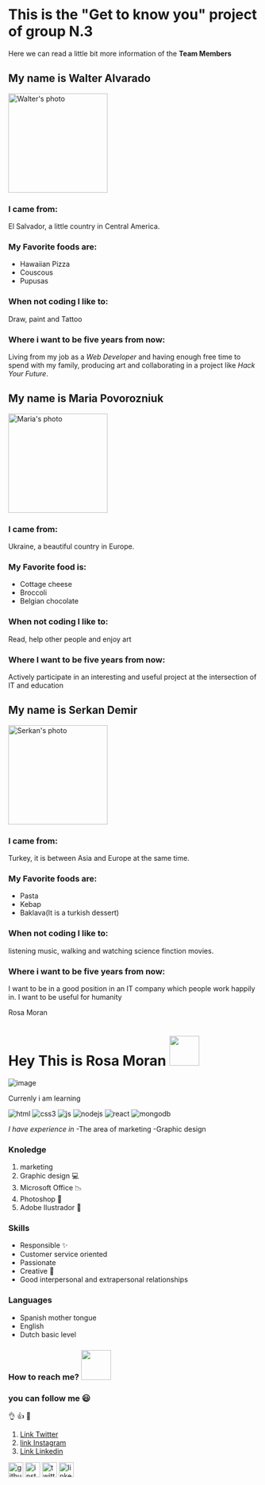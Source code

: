 # This is the "Get to know you" project of group N.3

Here we can read a little bit more information of the **Team Members**

## My name is **Walter Alvarado**

<img src="https://i.ibb.co/mybcrSh/Bio1.jpg" alt="Walter's photo" width="200"/>

### I came from:

El Salvador, a little country in Central America.

### My Favorite foods are:

- Hawaiian Pizza
- Couscous
- Pupusas

### When not coding I like to:

Draw, paint and Tattoo

### Where i want to be five years from now:

Living from my job as a _Web Developer_ and having enough free time to spend with my family, producing art and collaborating in a project like _Hack Your Future_.


## My name is **Maria Povorozniuk**

<img src="https://avatars.githubusercontent.com/u/78384864?s=400&u=02d2c90bde51f2c60bc069ee76c31b83c1e74cdc&v=4" alt="Maria's photo" width="200"/>

### I came from:
Ukraine, a beautiful country in Europe.

### My Favorite food is:

- Cottage cheese
- Broccoli
- Belgian chocolate

### When not coding I like to:

Read, help other people and enjoy art

### Where I want to be five years from now:

Actively participate in an interesting and useful project at the intersection of IT and education

## My name is **Serkan Demir**

<img src="https://avatars.githubusercontent.com/u/74192237?s=60&v=4" alt="Serkan's photo" width="200"/>

### I came from:

Turkey, it is between Asia and Europe at the same time. 


### My Favorite foods are:

- Pasta
- Kebap
- Baklava(It is a turkish dessert)

### When not coding I like to:

listening music, walking and watching science finction movies.

### Where i want to be five years from now:

I want to be in a good position in an IT company which people work happily in. I want to be useful  for humanity

Rosa Moran 
# Hey This is Rosa Moran <img src= "https://media.giphy.com/media/mGcNjsfWAjY5AEZNw6/giphy.gif" width="60">

![image](https://user-images.githubusercontent.com/78501106/114370941-4f17a180-9b80-11eb-982d-742df5afd136.png)

Currenly i am learning 

![html](https://img.shields.io/badge/html5%20-%23E34F26.svg?&style=for-the-badge&logo=html5&logoColor=white)
![css3](https://img.shields.io/badge/css3%20-%231572B6.svg?&style=for-the-badge&logo=css3&logoColor=white)
![js](https://img.shields.io/badge/javascript%20-%23323330.svg?&style=for-the-badge&logo=javascript&logoColor=%23F7DF1E)
![nodejs](https://img.shields.io/badge/node.js%20-%2343853D.svg?&style=for-the-badge&logo=node.js&logoColor=white)
![react](https://img.shields.io/badge/react%20-%2320232a.svg?&style=for-the-badge&logo=react&logoColor=%2361DAFB)
![mongodb](https://img.shields.io/badge/MongoDB-%234ea94b.svg?&style=for-the-badge&logo=mongodb&logoColor=white)

*I have experience in*
-The area of marketing
-Graphic design

### Knoledge
1. marketing
2. Graphic design :computer:
3. Microsoft Office :chart_with_downwards_trend:
4. Photoshop :memo:
5. Adobe Ilustrador :memo:


### Skills
* Responsible :sparkles:
* Customer service oriented
* Passionate
* Creative :art:
* Good interpersonal and extrapersonal relationships

### Languages
- Spanish mother tongue 
- English
- Dutch basic level

### How to reach me? <img src= "https://media.giphy.com/media/26orGHvmJbrQ2kZ2Yk/giphy.gif" width="60">
### you can follow me :smiley:
:ok_hand: :thumbsup: :heartbeat:
1. [Link Twitter](http://twitter.com/RosaMor28853822)
2. [link Instagram](https://www.instagram.com/ros_darkness/) 
3. [Link Linkedin](https://www.linkedin.com/in/rosa-moran-a2b9a1151/)

[<img src='https://cdn.jsdelivr.net/npm/simple-icons@3.0.1/icons/github.svg' alt='github' height='30'>](https://github.com/RosaMoran)
[<img src='https://cdn.jsdelivr.net/npm/simple-icons@3.0.1/icons/instagram.svg' alt='instagram' height='30'>](https://www.instagram.com/ros_darkness/)
[<img src='https://cdn.jsdelivr.net/npm/simple-icons@3.0.1/icons/twitter.svg' alt='twitter' height='30'>](http://twitter.com/RosaMor28853822)
[<img src='https://cdn.jsdelivr.net/npm/simple-icons@3.0.1/icons/linkedin.svg' alt='linkedin' height='30'>](https://www.linkedin.com/in/rosa-moran-a2b9a1151/)
